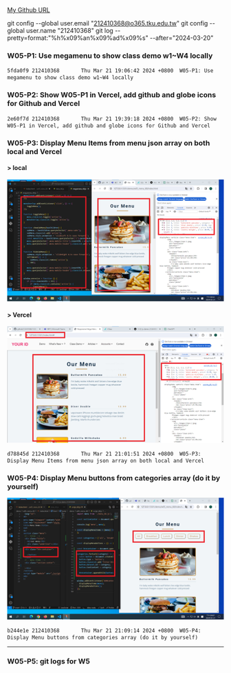 [My Github URL](https://github.com/github212410368/1122-js-demo-212410368.git)

git config --global user.email "212410368@o365.tku.edu.tw"
git config --global user.name "212410368"
git log --pretty=format:"%h%x09%an%x09%ad%x09%s" --after="2024-03-20"

### W05-P1: Use megamenu to show class demo w1~W4 locally

```
5fda0f9 212410368       Thu Mar 21 19:06:42 2024 +0800  W05-P1: Use megamenu to show class demo w1~W4 locally
```

### W05-P2: Show W05-P1 in Vercel, add github and globe icons for Github and Vercel

```
2e60f7d 212410368       Thu Mar 21 19:39:18 2024 +0800  W05-P2: Show W05-P1 in Vercel, add github and globe icons for Github and Vercel

```

### W05-P3: Display Menu Items from menu json array on both local and Vercel

#### > local

![](w05-p3-1.png)

#### > Vercel

![](w05-p3-2.png)

```
d78845d 212410368       Thu Mar 21 21:01:51 2024 +0800  W05-P3: Display Menu Items from menu json array on both local and Vercel
```

### W05-P4: Display Menu buttons from categories array (do it by yourself)

![](w05-p4.png)

```
b244e1e 212410368       Thu Mar 21 21:09:14 2024 +0800  W05-P4: Display Menu buttons from categories array (do it by yourself)
```

---

### W05-P5: git logs for W5

```

```
